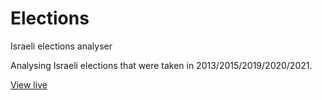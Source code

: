 Elections
=========

Israeli elections analyser

Analysing Israeli elections that were taken in 2013/2015/2019/2020/2021.

<a href="http://amiram.github.io/Elections/Source/default.html" target="_blank">View live</a>
